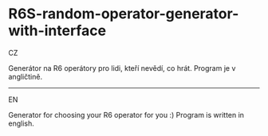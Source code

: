 # R6S-random-operator-generator-with-interface
CZ

Generátor na R6 operátory pro lidi, kteří nevědí, co hrát.
Program je v angličtině.

--------------------------------------------------------------

EN

Generator for choosing your R6 operator for you :)
Program is written in english.
